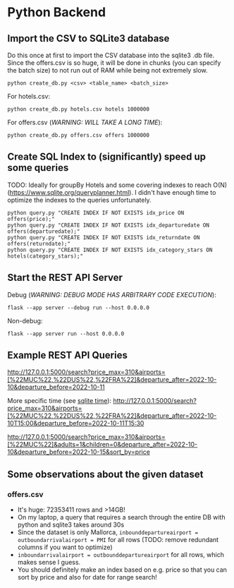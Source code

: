 # Python Backend

## Import the CSV to SQLite3 database
Do this once at first to import the CSV database into the sqlite3 .db file. Since the offers.csv is so huge, it will be done in chunks (you can specify the batch size) to not run out of RAM while being not extremely slow.

```
python create_db.py <csv> <table_name> <batch_size>
```

For hotels.csv:
```
python create_db.py hotels.csv hotels 1000000
```

For offers.csv (*WARNING: WILL TAKE A LONG TIME*):
```
python create_db.py offers.csv offers 1000000
```

## Create SQL Index to (significantly) speed up some queries
TODO: Ideally for groupBy Hotels and some covering indexes to reach O(N) (https://www.sqlite.org/queryplanner.html). I didn't have enough time to optimize the indexes to the queries unfortunately.
```
python query.py "CREATE INDEX IF NOT EXISTS idx_price ON offers(price);"
python query.py "CREATE INDEX IF NOT EXISTS idx_departuredate ON offers(departuredate);"
python query.py "CREATE INDEX IF NOT EXISTS idx_returndate ON offers(returndate);"
python query.py "CREATE INDEX IF NOT EXISTS idx_category_stars ON hotels(category_stars);"
```


## Start the REST API Server

Debug (*WARNING: DEBUG MODE HAS ARBITRARY CODE EXECUTION*):
```
flask --app server --debug run --host 0.0.0.0
```

Non-debug:
```
flask --app server run --host 0.0.0.0
```


## Example REST API Queries
http://127.0.0.1:5000/search?price_max=310&airports=[%22MUC%22,%22DUS%22,%22FRA%22]&departure_after=2022-10-10&departure_before=2022-10-11

More specific time (see [sqlite time](https://www.sqlite.org/lang_datefunc.html)):
http://127.0.0.1:5000/search?price_max=310&airports=[%22MUC%22,%22DUS%22,%22FRA%22]&departure_after=2022-10-10T15:00&departure_before=2022-10-11T15:30

http://127.0.0.1:5000/search?price_max=310&airports=[%22MUC%22]&adults=1&children=0&departure_after=2022-10-10&departure_before=2022-10-15&sort_by=price


## Some observations about the given dataset

### offers.csv
- It's huge: 72353411 rows and >14GB!
- On my laptop, a query that requires a search through the entire DB with python and sqlite3 takes around 30s
- Since the dataset is only Mallorca, `inbounddepartureairport = outboundarrivalairport = PMI` for all rows (TODO: remove redundant columns if you want to optimize)
- `inboundarrivalairport = outbounddepartureairport` for all rows, which makes sense I guess.
- You should definitely make an index based on e.g. price so that you can sort by price and also for date for range search!